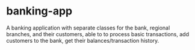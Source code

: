 # banking-app

A banking application with separate classes for the bank, regional branches, and their customers, able to to process basic transactions, add customers to the bank, get their balances/transaction history.
